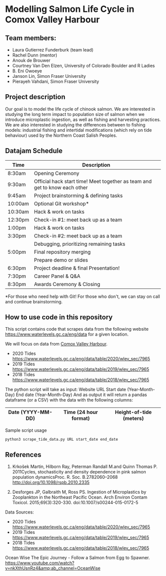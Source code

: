 # Modelling Salmon Life Cycle in Comox Valley Harbour

## Team members:
- Laura Gutierrez Funderburk (team lead)
- Rachel Dunn (mentor) 
- Anouk de Brouwer
- Courtney Van Den Elzen, University of Colorado Boulder and R Ladies
- B. Eni Owoeye
- Janson Lin, Simon Fraser University
- Pierayeh Vahdani, Simon Fraser University

## Project description

Our goal is to model the life cycle of chinook salmon. We are interested in studying the long term impact to population size of salmon when we introduce microplastic ingestion, as well as fishing and harvesting practices. 
We are also interested in studying the differences between to fishing models: industrial fishing and intertidal modifications (which rely on tide behaviour) used by the Northern Coast Salish Peoples. 


## Datajam Schedule
| Time | Description |
| --- | --- |
| 8:30am | Opening Ceremony |
| 9:30am | Official hack start time! Meet together as team and get to know each other|
| 9:45am | Project brainstorming & defining tasks |
| 10:00am | Optional Git workshop*|
| 10:30am | Hack & work on tasks |
| 12:30pm | Check-in #1: meet back up as a team |
| 1:00pm | Hack & work on tasks |
| 3:30pm | Check-in #2: meet back up as a team |
| | Debugging, prioritizing remaining tasks |
| 5:00pm | Final repository merging |
| | Prepare demo or slides |
| 6:30pm | Project deadline & final Presentation! |
| 7:30pm | Career Panel & Q&A |
| 8:30pm | Awards Ceremony & Closing |


*For those who need help with Git! For those who don't, we can stay on call and continue brainstorming.

## How to use code in this repository

This script contains code that scrapes data from the following website https://www.waterlevels.gc.ca/eng/data for a given location.

We will focus on data from [Comox Valley Harbour](http://comoxharbour.com/location). 

- 2020 Tides https://www.waterlevels.gc.ca/eng/data/table/2020/wlev_sec/7965 
- 2019 Tides https://www.waterlevels.gc.ca/eng/data/table/2019/wlev_sec/7965
- 2018 Tides https://www.waterlevels.gc.ca/eng/data/table/2018/wlev_sec/7965

The python script will take as input:
Website URL
Start date (Year-Month-Day)
End date (Year-Month-Day)
And as output it will return a pandas dataframe (or a CSV) with the data with the following columns:

|Date (YYYY-MM-DD)|Time (24 hour format)|Height-of-tide (meters)|
| - | - | - |


Sample script usage

    python3 scrape_tide_data.py URL start_date end_date
    
## References

1. Krkošek Martin, Hilborn Ray, Peterman Randall M.and Quinn Thomas P.  2011Cycles, stochasticity and density dependence in pink salmon population dynamicsProc. R. Soc. B.2782060–2068 http://doi.org/10.1098/rspb.2010.2335 

2. Desforges JP, Galbraith M, Ross PS. Ingestion of Microplastics by Zooplankton in the Northeast Pacific Ocean. Arch Environ Contam Toxicol. 2015;69(3):320-330. doi:10.1007/s00244-015-0172-5

Data Sources: 
- 2020 Tides https://www.waterlevels.gc.ca/eng/data/table/2020/wlev_sec/7965 
- 2019 Tides https://www.waterlevels.gc.ca/eng/data/table/2019/wlev_sec/7965
- 2018 Tides https://www.waterlevels.gc.ca/eng/data/table/2018/wlev_sec/7965

Ocean Wise The Epic Journey - Follow a Salmon from Egg to Spawner. https://www.youtube.com/watch?v=nkXthUsnRz4&amp;ab_channel=OceanWise 



